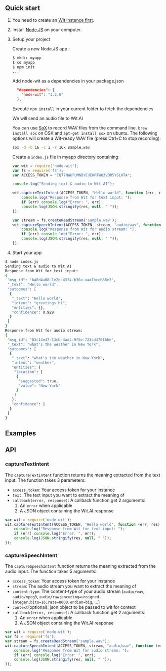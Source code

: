 ## Quick start

1. You need to create an [Wit instance first](https://wit.ai/docs/console/quickstart).

2. Install [Node.JS](http://nodejs.org/) on your computer.

3. Setup your project 

    Create a new Node.JS app :
    
    ```bash
    $ mkdir myapp
    $ cd myapp
    $ npm init
    ...
    ```
    
    Add node-wit as a dependencies in your package.json
    
    ```json
      "dependencies": {
        "node-wit": "1.2.0"	
      },	
    ```
    
    Execute `npm install` in your current folder to fetch the dependencies
    
    We will send an audio file to Wit.AI
    
    You can use [SoX](http://sox.sourceforge.net) to record WAV files from the command line.
    `brew install sox` on OSX and `apt-get install sox` on ubuntu.
    The following options will create a Wit-ready WAV file (press Ctrl+C to stop recording):
    
    ```bash
    sox -d -b 16 -c 1 -r 16k sample.wav
    ```
    
    Create a `index.js` file in myapp directory containing:
    
    ```javascript
    var wit = require('node-wit');
    var fs = require('fs');
    var ACCESS_TOKEN = "IQ77NWUPUMNBYEUEKRTWU3VDR5YSLHTA";
    
    console.log("Sending text & audio to Wit.AI");
    
    wit.captureTextIntent(ACCESS_TOKEN, "Hello world", function (err, res) {
        console.log("Response from Wit for text input: ");
        if (err) console.log("Error: ", err);
        console.log(JSON.stringify(res, null, " "));
    });
    
    var stream = fs.createReadStream('sample.wav');
    wit.captureSpeechIntent(ACCESS_TOKEN, stream, "audio/wav", function (err, res) {
        console.log("Response from Wit for audio stream: ");
        if (err) console.log("Error: ", err);
        console.log(JSON.stringify(res, null, " "));
    });
    ```

4. Start your app

```bash
$ node index.js
Sending text & audio to Wit.AI
Response from Wit for text input:
{
 "msg_id": "b46d4a08-1e2e-43f4-b30a-aaa7bccb88e3",
 "_text": "Hello world",
 "outcomes": [
  {
   "_text": "Hello world",
   "intent": "greetings_hi",
   "entities": {},
   "confidence": 0.929
  }
 ]
}
Response from Wit for audio stream:
{
 "msg_id": "83c14e47-13cb-4ad4-9f5e-723cd47016be",
 "_text": "what's the weather in New York",
 "outcomes": [
  {
   "_text": "what's the weather in New York",
   "intent": "weather",
   "entities": {
    "location": [
     {
      "suggested": true,
      "value": "New York"
     }
    ]
   },
   "confidence": 1
  }
 ]
}
```

## Examples


## API

### captureTextIntent

The `captureTextIntent` function returns the meaning extracted from the text
input. The function takes 3 parameters:
- `access_token`: Your access token for your instance
- `text`: The text input you want to extract the meaning of
- `callback(error, response)`: A callback function get 2 arguments:
    1. An `error` when applicable
    2. A JSON object containing the Wit.AI response
    
```javascript
var wit = require('node-wit');
wit.captureTextIntent(ACCESS_TOKEN, "Hello world", function (err, res) {
    console.log("Response from Wit for text input: ");
    if (err) console.log("Error: ", err);
    console.log(JSON.stringify(res, null, " "));
});
```

### captureSpeechIntent

The `captureSpeechIntent` function returns the meaning extracted from the audio
input. The function takes 5 arguments:
- `access_token`: Your access token for your instance
- `stream`: The audio stream you want to extract the meaning of
- `content-type`: The content-type of your audio stream (`audio/wav`, `audio/mpeg3`, 
`audio/raw;encoding=unsigned-integer;bits=16;rate=8000;endian=big`, ...)
- `context`(optional): json object to be passed to wit for context
- `callback(error, response)`: A callback function get 2 arguments:
    1. An `error` when applicable
    2. A JSON object containing the Wit.AI response
    
```javascript
var wit = require('node-wit');
var fs = require('fs');
var stream = fs.createReadStream('sample.wav');
wit.captureSpeechIntent(ACCESS_TOKEN, stream, "audio/wav", function (err, res) {
    console.log("Response from Wit for audio stream: ");
    if (err) console.log("Error: ", err);
    console.log(JSON.stringify(res, null, " "));
});
```
